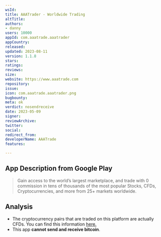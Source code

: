 ```yaml
---
wsId: 
title: AAATrader - Worldwide Trading
altTitle: 
authors:
- danny
users: 10000
appId: com.aaatrade.aaatrader
appCountry: 
released: 
updated: 2023-08-11
version: 1.1.8
stars: 
ratings: 
reviews: 
size: 
website: https://www.aaatrade.com
repository: 
issue: 
icon: com.aaatrade.aaatrader.png
bugbounty: 
meta: ok
verdict: nosendreceive
date: 2023-05-09
signer: 
reviewArchive: 
twitter: 
social: 
redirect_from: 
developerName: AAATrade
features: 

---
```


## App Description from Google Play 

> Gain access to the world’s largest marketplace, and trade with 0 commission in tens of thousands of the most popular Stocks, CFDs, Cryptocurrencies, and more from 25+ markets worldwide.

## Analysis 

- The cryptocurrency pairs that are traded on this platform are actually CFDs. You can find this information [here.](https://www.aaatrade.com/products/cfd_products#cfd_cryptocurrencies)
- This app **cannot send and receive bitcoin**.
